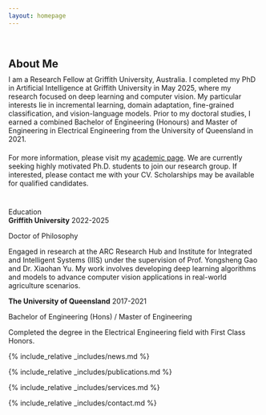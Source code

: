 ```yaml
---
layout: homepage
---
```


<h1 id="about-me"></h1>

<h2 style="margin: 60px 0px 10px;">About Me</h2>

<div style="margin-bottom: 20px;">
    I am a Research Fellow at Griffith University, Australia. I completed my PhD in Artificial Intelligence at Griffith University in May 2025, where my research focused on deep learning and computer vision. My particular interests lie in incremental learning, domain adaptation, fine-grained classification, and vision-language models. Prior to my doctoral studies, I earned a combined Bachelor of Engineering (Honours) and Master of Engineering in Electrical Engineering from the University of Queensland in 2021.
</div>

<p style="margin-bottom: 40px;">For more information, please visit my <a href="https://experts.griffith.edu.au/24217-zicheng-pan">academic page</a>. We are currently seeking highly motivated Ph.D. students to join our research group. If interested, please contact me with your CV. Scholarships may be available for qualified candidates.</p>



<!-- <section class="education-section"> -->
<div class="education-title">Education</div>
<div class="education-entry">
    <strong>Griffith University</strong><span class="year"> 2022-2025</span>
    <div class="education-details">
        <p>Doctor of Philosophy</p>
        <p>Engaged in research at the ARC Research Hub and Institute for Integrated and Intelligent Systems (IIIS) under the supervision of Prof. Yongsheng Gao and Dr. Xiaohan Yu. My work involves developing deep learning algorithms and models to advance computer vision applications in real-world agriculture scenarios.</p>
    </div>
</div>
<div class="education-entry">
    <strong>The University of Queensland</strong><span class="year"> 2017-2021</span>
    <div class="education-details">
        <p>Bachelor of Engineering (Hons) / Master of Engineering</p>
        <p>Completed the degree in the Electrical Engineering field with First Class Honors.</p>
    </div>
</div>
<!-- </section> -->


{% include_relative _includes/news.md %}

{% include_relative _includes/publications.md %}

{% include_relative _includes/services.md %}

{% include_relative _includes/contact.md %}
